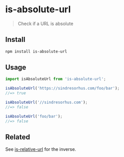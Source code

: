 # is-absolute-url

> Check if a URL is absolute

## Install

```sh
npm install is-absolute-url
```

## Usage

```js
import isAbsoluteUrl from 'is-absolute-url';

isAbsoluteUrl('https://sindresorhus.com/foo/bar');
//=> true

isAbsoluteUrl('//sindresorhus.com');
//=> false

isAbsoluteUrl('foo/bar');
//=> false
```

## Related

See [is-relative-url](https://github.com/sindresorhus/is-relative-url) for the inverse.
